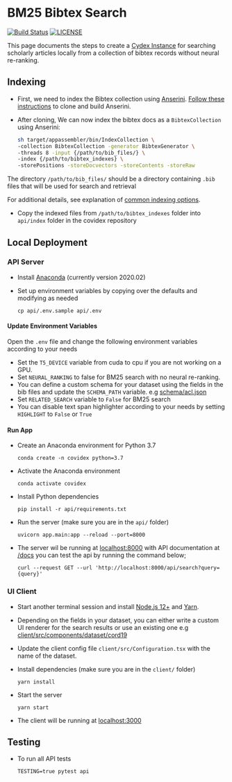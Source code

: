 # BM25 Bibtex Search

[![Build Status](https://api.travis-ci.com/castorini/covidex.svg?branch=master)](https://travis-ci.org/castorini/covidex)
[![LICENSE](https://img.shields.io/badge/license-Apache-blue.svg?style=flat)](https://www.apache.org/licenses/LICENSE-2.0)

This page documents the steps to create a [Cydex Instance](http://cydex.ai) for searching scholarly articles locally from a collection of bibtex records without neural re-ranking.

## Indexing 

- First, we need to index the Bibtex collection using [Anserini](https://github.com/castorini/anserini). [Follow these instructions](https://github.com/castorini/anserini#getting-started) to clone and build Anserini.


- After cloning, We can now index the bibtex docs as a `BibtexCollection` using Anserini:

    ```bash
    sh target/appassembler/bin/IndexCollection \
    -collection BibtexCollection -generator BibtexGenerator \
    -threads 8 -input {/path/to/bib_files/} \
    -index {/path/to/bibtex_indexes} \
    -storePositions -storeDocvectors -storeContents -storeRaw
    ```

The directory `/path/to/bib_files/` should be a directory containing `.bib` files that will be used for search and retrieval

For additional details, see explanation of [common indexing options](https://github.com/castorini/anserini/blob/master/docs/common-indexing-options.md).

- Copy the indexed files from `/path/to/bibtex_indexes` folder into `api/index` folder in the covidex repository

## Local Deployment


### API Server


- Install [Anaconda](https://docs.anaconda.com/anaconda/install) (currently version 2020.02)

- Set up environment variables by copying over the defaults and modifying as needed
  ```
  cp api/.env.sample api/.env
  ```

#### Update Environment Variables
Open the `.env` file and change the following environment variables according to your needs

- Set the `T5_DEVICE` variable from cuda to cpu if you are not working on a GPU.
- Set `NEURAL_RANKING` to false for BM25 search with no neural re-ranking. 
- You can define a custom schema for your dataset using the fields in the bib files and update the `SCHEMA_PATH` variable. e.g [schema/acl.json](schema/acl.json)
- Set `RELATED_SEARCH` variable to `False` for BM25 search
- You can disable text span highlighter according to your needs by setting `HIGHLIGHT` to `False` or `True`

#### Run App
- Create an Anaconda environment for Python 3.7
  ```
  conda create -n covidex python=3.7
  ```

- Activate the Anaconda environment
  ```
  conda activate covidex
  ```

- Install Python dependencies
  ```
  pip install -r api/requirements.txt
  ```

- Run the server (make sure you are in the `api/` folder)
  ```
  uvicorn app.main:app --reload --port=8000
  ```

- The server wil be running at [localhost:8000](http://localhost:8000) with API documentation at [/docs](http://localhost:8000/docs)
you can test the api by running the command below;

  ```
  curl --request GET --url 'http://localhost:8000/api/search?query={query}'
  ```


### UI Client

- Start another terminal session and install  [Node.js 12+](https://nodejs.org/en/download/) and [Yarn](https://classic.yarnpkg.com/en/docs/install/).

- Depending on the fields in your dataset, you can either write a custom UI renderer for the search results or use an existing one e.g [client/src/components/dataset/cord19](client/src/components/dataset/cord19)

- Update the client config file `client/src/Configuration.tsx` with the name of the dataset.

- Install dependencies (make sure you are in the `client/` folder)
  ```
  yarn install
  ```

- Start the server
  ```
  yarn start
  ```

- The client will be running at [localhost:3000](http://localhost:3000)




## Testing

- To run all API tests
  ```
  TESTING=true pytest api
  ```

